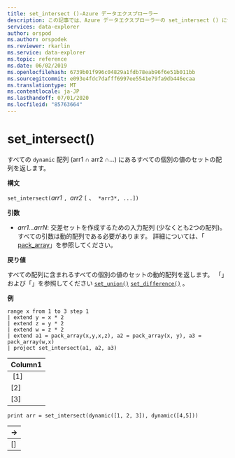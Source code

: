 ```yaml
---
title: set_intersect ()-Azure データエクスプローラー
description: この記事では、Azure データエクスプローラーの set_intersect () について説明します。
services: data-explorer
author: orspod
ms.author: orspodek
ms.reviewer: rkarlin
ms.service: data-explorer
ms.topic: reference
ms.date: 06/02/2019
ms.openlocfilehash: 6739b01f996c04829a1fdb78eab96f6e51b011bb
ms.sourcegitcommit: e093e4fdc7dafff6997ee5541e79fa9db446ecaa
ms.translationtype: MT
ms.contentlocale: ja-JP
ms.lasthandoff: 07/01/2020
ms.locfileid: "85763664"
---
```

# <a name="set_intersect"></a>set_intersect()

すべての `dynamic` 配列 (arr1 ∩ arr2 ∩...) にあるすべての個別の値のセットの配列を返します。

**構文**

`set_intersect(`*arr1* `, `*arr2* `[` 、` *arr3*, ...])`

**引数**

* *arr1...arrN*: 交差セットを作成するための入力配列 (少なくとも2つの配列)。 すべての引数は動的配列である必要があります。 詳細については、「 [pack_array](packarrayfunction.md)」を参照してください。 

**戻り値**

すべての配列に含まれるすべての個別の値のセットの動的配列を返します。 「」および「」を参照してください [`set_union()`](setunionfunction.md) [`set_difference()`](setdifferencefunction.md) 。

**例**

<!-- csl: https://help.kusto.windows.net:443/Samples -->
```kusto
range x from 1 to 3 step 1
| extend y = x * 2
| extend z = y * 2
| extend w = z * 2
| extend a1 = pack_array(x,y,x,z), a2 = pack_array(x, y), a3 = pack_array(w,x)
| project set_intersect(a1, a2, a3)
```

|Column1|
|---|
| [1]|
|[2]|
|[3]|

<!-- csl: https://help.kusto.windows.net:443/Samples -->
```kusto
print arr = set_intersect(dynamic([1, 2, 3]), dynamic([4,5]))
```

|→|
|---|
|[]|
